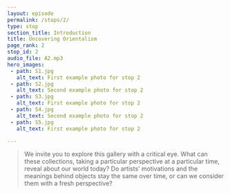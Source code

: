 ```yaml
---
layout: episode
permalink: /stops/2/
type: stop
section_title: Introduction
title: Uncovering Orientalism
page_rank: 2
stop_id: 2
audio_file: A2.mp3
hero_images:
 - path: S1.jpg
   alt_text: First example photo for stop 2
 - path: S2.jpg
   alt_text: Second example photo for stop 2
 - path: S3.jpg
   alt_text: First example photo for stop 2
 - path: S4.jpg
   alt_text: Second example photo for stop 2   
 - path: S5.jpg
   alt_text: First example photo for stop 2

---
```


> We invite you to explore this gallery with a critical eye. What can these collections, taking a particular perspective at a particular time, reveal about our world today? Do artists’ motivations and the meanings behind objects stay the same over time, or can we consider them with a fresh perspective?

